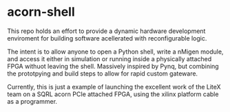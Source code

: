 # acorn-shell

This repo holds an effort to provide a dynamic hardware development enviroment for building software acellerated with reconfigurable logic.

The intent is to allow anyone to open a Python shell, write a nMigen module, and access it either in simulation or running inside a physically attached FPGA withuot leaving the shell. Massively inspired by Pynq, but combining the prototpying and build steps to allow for rapid custom gateware.

Currently, this is just a example of launching the excellent work of the LiteX team on a SQRL acorn PCIe attached FPGA, using the xilinx platform cable as a programmer.
